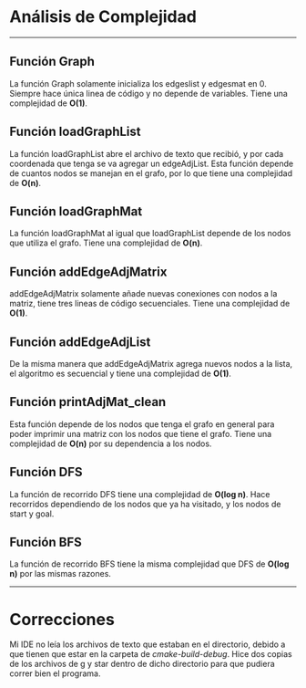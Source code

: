 # Análisis de Complejidad
---
## Función Graph
La función Graph solamente inicializa los edgeslist y edgesmat en 0. Siempre hace única linea de código y no depende de variables.
Tiene una complejidad de **O(1)**.

## Función loadGraphList
La función loadGraphList abre el archivo de texto que recibió, y por cada coordenada que tenga se va agregar un edgeAdjList.
Esta función depende de cuantos nodos se manejan en el grafo, por lo que tiene una complejidad de **O(n)**.

## Función loadGraphMat
La función loadGraphMat al igual que loadGraphList depende de los nodos que utiliza el grafo. Tiene una complejidad de **O(n)**.

## Función addEdgeAdjMatrix
addEdgeAdjMatrix solamente añade nuevas conexiones con nodos a la matriz, tiene tres lineas de código secuenciales. Tiene
una complejidad de **O(1)**.

## Función addEdgeAdjList
De la misma manera que addEdgeAdjMatrix agrega nuevos nodos a la lista, el algoritmo es secuencial y tiene una complejidad de
**O(1)**.

## Función printAdjMat_clean
Esta función depende de los nodos que tenga el grafo en general para poder imprimir una matriz con los nodos que tiene el grafo.
Tiene una complejidad de **O(n)** por su dependencia a los nodos.

## Función DFS
La función de recorrido DFS tiene una complejidad de **O(log n)**. Hace recorridos dependiendo de los nodos que ya ha visitado,
y los nodos de start y goal.

## Función BFS
La función de recorrido BFS tiene la misma complejidad que DFS de **O(log n)** por las mismas razones. 

---

# Correcciones
Mi IDE no leía los archivos de texto que estaban en el directorio, debido a que tienen que estar en la carpeta de 
*cmake-build-debug*. Hice dos copias de los archivos de g y star dentro de dicho directorio para que pudiera correr bien 
el programa. 